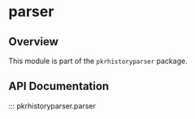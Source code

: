 # parser

## Overview

This module is part of the `pkrhistoryparser` package.

## API Documentation

::: pkrhistoryparser.parser

